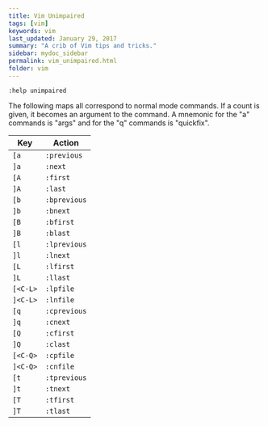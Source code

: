 ```yaml
---
title: Vim Unimpaired 
tags: [vim]
keywords: vim 
last_updated: January 29, 2017
summary: "A crib of Vim tips and tricks."
sidebar: mydoc_sidebar
permalink: vim_unimpaired.html
folder: vim 
---
```


```
:help unimpaired
```

The following maps all correspond to normal mode commands.  If a count is
given, it becomes an argument to the command.  A mnemonic for the "a" commands is "args" and for the "q" commands is "quickfix".

Key | Action
--- | ------
`[a`     |`:previous`|
`]a`     |`:next`|
`[A`     |`:first`|
`]A`     |`:last`|
`[b`     |`:bprevious`|
`]b`     |`:bnext`|
`[B`     |`:bfirst`|
`]B`     |`:blast`|
`[l`     |`:lprevious`|
`]l`     |`:lnext`|
`[L`     |`:lfirst`|
`]L`     |`:llast`|
`[<C-L>` |`:lpfile`|
`]<C-L>` |`:lnfile`|
`[q`     |`:cprevious`|
`]q`     |`:cnext`|
`[Q`     |`:cfirst`|
`]Q`     |`:clast`|
`[<C-Q>` |`:cpfile`| (Note that <C-Q> only works in a terminal if you disable flow control.)
`]<C-Q>` |`:cnfile`| 
`[t`     |`:tprevious`|
`]t`     |`:tnext`|
`[T`     |`:tfirst`|
`]T`     |`:tlast`|


